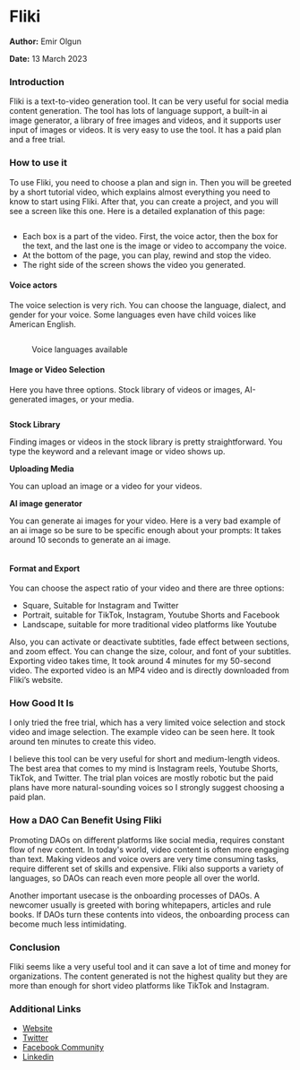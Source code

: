 # Fliki

**Author:** Emir Olgun

**Date:** 13 March 2023

### Introduction

Fliki is a text-to-video generation tool. It can be very useful for social media content generation. The tool has lots of language support, a built-in ai image generator, a library of free images and videos, and it supports user input of images or videos. It is very easy to use the tool. It has a paid plan and a free trial.

### How to use it

To use Fliki, you need to choose a plan and sign in. Then you will be greeted by a short tutorial video, which explains almost everything you need to know to start using Fliki. After that, you can create a project, and you will see a screen like this one.  Here is a detailed explanation of this page:

<figure><img src="https://i.imgur.com/mzvoIep.jpg" alt=""><figcaption></figcaption></figure>

* Each box is a part of the video. First, the voice actor, then the box for the text, and the last one is the image or video to accompany the voice.
* At the bottom of the page, you can play, rewind and stop the video.
* The right side of the screen shows the video you generated.

#### Voice actors

The voice selection is very rich. You can choose the language, dialect, and gender for your voice.  Some languages even have child voices like American English.

<figure><img src="https://i.imgur.com/WT6F7nk.png" alt=""><figcaption><p>Voice languages available</p></figcaption></figure>

#### Image or Video Selection

Here you have three options. Stock library of videos or images, AI-generated images, or your media.&#x20;

<figure><img src="https://i.imgur.com/1XjjpB5.jpg" alt=""><figcaption></figcaption></figure>

**Stock Library**

Finding images or videos in the stock library is pretty straightforward. You type the keyword and a relevant image or video shows up.

**Uploading Media**

You can upload an image or a video for your videos.

**AI image generator**

You can generate ai images for your video. Here is a very bad example of an ai image so be sure to be specific enough about your prompts:  It takes around 10 seconds to generate an ai image.

<figure><img src="https://i.imgur.com/jnfPoGr.png" alt=""><figcaption></figcaption></figure>

#### Format and Export

You can choose the aspect ratio of your video and there are three options:

* Square, Suitable for Instagram and Twitter
* Portrait, suitable for TikTok, Instagram, Youtube Shorts and Facebook
* Landscape, suitable for more traditional video platforms like Youtube

Also, you can activate or deactivate subtitles, fade effect between sections, and zoom effect. You can change the size, colour, and font of your subtitles. Exporting video takes time, It took around 4 minutes for my 50-second video. The exported video is an MP4 video and is directly downloaded from Fliki’s website.

### How Good It Is

I only tried the free trial, which has a very limited voice selection and stock video and image selection. The example video can be seen here. It took around ten minutes to create this video.

I believe this tool can be very useful for short and medium-length videos. The best area that comes to my mind is Instagram reels, Youtube Shorts, TikTok, and Twitter. The trial plan voices are mostly robotic but the paid plans have more natural-sounding voices so I strongly suggest choosing a paid plan.

### How a DAO Can Benefit Using Fliki

Promoting DAOs on different platforms like social media, requires constant flow of new content. In today's world, video content is often more engaging than text. Making videos and voice overs are very time consuming tasks, require different set of skills and expensive. Fliki also supports a variety of languages, so DAOs can reach even more people all over the world.&#x20;

Another important usecase is the onboarding processes of DAOs. A newcomer usually is greeted with boring whitepapers, articles and rule books. If DAOs turn these contents into videos, the onboarding process can become much less intimidating.

### Conclusion

Fliki seems like a very useful tool and it can save a lot of time and money for organizations. The content generated is not the highest quality but they are more than enough for short video platforms like TikTok and Instagram.

### Additional Links

* [Website](https://fliki.ai)
* [Twitter](https://twitter.com/fliki\_ai)
* [Facebook Community](https://www.facebook.com/groups/flikiai)
* [Linkedin](https://www.linkedin.com/company/fliki/)
